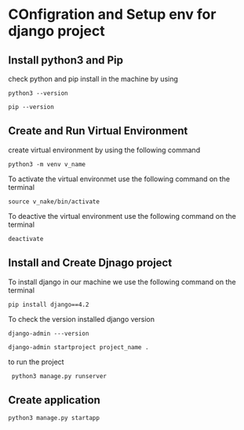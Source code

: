 # COnfigration and Setup  env for django project

## Install python3 and Pip
check python and pip install in the machine by using 

`python3 --version`

`pip --version`


## Create and Run Virtual Environment
create virtual environment by using the following command

`python3 -m venv v_name`

To activate the virtual environmet use the following command on the terminal

`source v_nake/bin/activate`

To deactive the virtual environment use the following command on the terminal

`deactivate`


## Install and Create Djnago project 
To install django in our machine we use the following command on the terminal

 `pip install django==4.2`

 To check the version installed django version

 `django-admin ---version`

 `django-admin startproject project_name .`

 to run the project 

` python3 manage.py runserver`


## Create application
`python3 manage.py startapp`